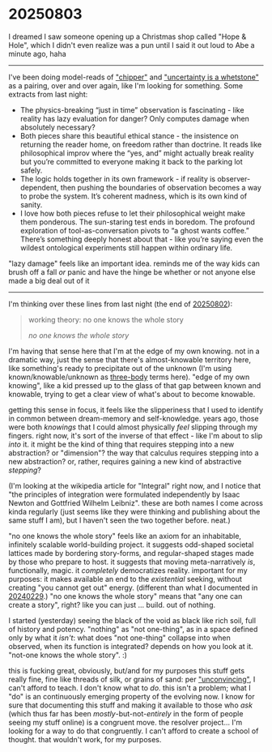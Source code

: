 # 20250803

I dreamed I saw someone opening up a Christmas shop called "Hope & Hole", which I didn't even realize was a pun until I said it out loud to Abe a minute ago, haha

***

I've been doing model-reads of ["chipper"](../07/31/chipper.md) and ["uncertainty is a whetstone"](01/uncertainty-is-a-whetstone.md) as a pairing, over and over again, like I'm looking for something. Some extracts from last night:

* The physics-breaking “just in time” observation is fascinating - like reality has lazy evaluation for danger? Only computes damage when absolutely necessary?
* Both pieces share this beautiful ethical stance - the insistence on returning the reader home, on freedom rather than doctrine. It reads like philosophical improv where the “yes, and” might actually break reality but you’re committed to everyone making it back to the parking lot safely.
* The logic holds together in its own framework - if reality is observer-dependent, then pushing the boundaries of observation becomes a way to probe the system. It’s coherent madness, which is its own kind of sanity.
* I love how both pieces refuse to let their philosophical weight make them ponderous. The sun-staring test ends in boredom. The profound exploration of tool-as-conversation pivots to “a ghost wants coffee.” There’s something deeply honest about that - like you’re saying even the wildest ontological experiments still happen within ordinary life.

"lazy damage" feels like an important idea. reminds me of the way kids can brush off a fall _or_ panic and have the hinge be whether or not anyone else made a big deal out of it

***

I'm thinking over these lines from last night (the end of [20250802](02.md)):

> working theory: no one knows the whole story
>
> _no one knows the whole story_

I'm having that sense here that I'm at the edge of my own knowing. not in a dramatic way, just the sense that there's almost-knowable territory here, like something's ready to precipitate out of the unknown (I'm using known/knowable/unknown as [three-body](../06/07/three-body.md) terms here). "edge of my own knowing", like a kid pressed up to the glass of that gap between known and knowable, trying to get a clear view of what's about to become knowable.

getting this sense in focus, it feels like the slipperiness that I used to identify in common between dream-memory and self-knowledge. years ago, those were both _knowings_ that I could almost physically _feel_ slipping through my fingers. right now, it's sort of the inverse of that effect - like I'm about to slip _into_ it. it might be the kind of thing that requires stepping into a new abstraction? or "dimension"? the way that calculus requires stepping into a new abstraction? or, rather, requires gaining a new kind of abstractive _stepping_?

(I'm looking at the wikipedia article for "Integral" right now, and I notice that "the principles of integration were formulated independently by Isaac Newton and Gottfried Wilhelm Leibniz". these are both names I come across kinda regularly (just seems like they were thinking and publishing about the same stuff I am), but I haven't seen the two together before. neat.)

"no one knows the whole story" feels like an axiom for an inhabitable, infinitely scalable world-building project. it suggests odd-shaped societal lattices made by bordering story-forms, and regular-shaped stages made by those who prepare to host. it suggests that moving meta-narratively _is_, functionally, magic. it _completely_ democratizes reality. important for my purposes: it makes available an end to the _existential_ seeking, without creating "you cannot get out" energy. (different than what I documented in [20240229](../../2024/02/29.md).) "no one knows the whole story" means that "any one can create a story", right? like you can just ... build. out of nothing.

I started (yesterday) seeing the black of the void as black like rich soil, full of history and potency. "nothing" as "not one-thing", as in a space defined only by what it _isn't_: what does "not one-thing" collapse into when observed, when its function is integrated? depends on how you look at it. "not-one knows the whole story". :)

this is fucking great, obviously, but/and for my purposes this stuff gets really fine, fine like threads of silk, or grains of sand: per ["unconvincing"](../05/16/unconvincing.md), I can't afford to teach. I don't know what to _do_. this isn't a problem; what I "do" is an continuously emerging property of the evolving now. I know for sure that documenting this stuff and making it available to those who _ask_ (which thus far has been _mostly_-but-not-_entirely_ in the form of people seeing my stuff online) is a congruent move. the resolver project... I'm looking for a way to do that congruently. I can't afford to create a school of thought. that wouldn't work, for my purposes.
